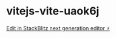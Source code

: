 # vitejs-vite-uaok6j

[Edit in StackBlitz next generation editor ⚡️](https://stackblitz.com/~/github.com/Artex09/vitejs-vite-uaok6j)